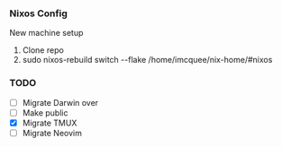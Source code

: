 ### Nixos Config

New machine setup

1. Clone repo
2. sudo nixos-rebuild switch --flake /home/imcquee/nix-home/#nixos

### TODO

- [ ] Migrate Darwin over
- [ ] Make public
- [x] Migrate TMUX
- [ ] Migrate Neovim
